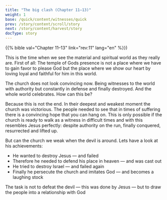```yaml
---
title: "The big clash (Chapter 11–13)"
weight: 1
base: /quick/content/witnesses/quick
prev: /story/content/scroll/story
next: /story/content/harvest/story
docType: story
---
```


{{% bible val="Chapter 11–13" link="rev:11" lang="en" %}})

<a name="e39e"></a>
This is the time when we see the material and spiritual world as they really are. First of all: The temple of Gods presence is not a place where we have to gain favor to please God but the place where we show our heart by loving loyal and faithful for him in this world.

The church does not look convincing now. Being witnesses to the world with authority but constantly in defense and finally destroyed. And the whole world celebrates. How can this be?

Because this is not the end. In their deepest and weakest moment the church was victorious. The people needed to see that in times of suffering there is a convincing hope that you can hang on. This is only possible if the church is ready to walk as a witness in difficult times and with this resembles Jesus perfectly: despite authority on the run, finally conquered, resurrected and lifted up.

But can the church we weak when the devil is around. Lets have a look at his achievements:

- He wanted to destroy Jesus — and failed
- Therefore he needed to defend his place in heaven — and was cast out
- He tried to destroy Israel — and failed again
- Finally he persecute the church and imitates God — and becomes a laughing stock

The task is not to defeat the devil — this was done by Jesus — but to draw the people into a relationship with God

